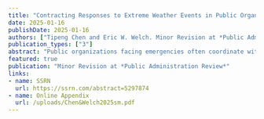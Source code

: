 ```yaml
---
title: "Contracting Responses to Extreme Weather Events in Public Organizations"
date: 2025-01-16
publishDate: 2025-01-16
authors: ["Tipeng Chen and Eric W. Welch. Minor Revision at *Public Administration Review*"]
publication_types: ["3"]
abstract: "Public organizations facing emergencies often coordinate with other local public and non-profit organizations for assistance and response. Yet we know little about the contractual relationships public organizations build with external organizations for emergency responses. Drawing from organizational theories, we explore three organizational factors behind public organization decisions to contract for responses to extreme weather events. Results from agency-level analysis using merged data from three national data sources show that higher levels of managerial uncertainty about extreme weather events are associated with lower contracting for immediate emergency responses, and very high levels of uncertainty are positively associated with contracting for long-term emergency planning. Additionally, greater reliance on contracting for daily services and receipt of dedicated financial resources for extreme weather events are associated with increased contracting for long-term planning. We connect our findings with the contracting and emergency management literatures and discuss limitations and practical implications."
featured: true
publication: "Minor Revision at *Public Administration Review*"
links: 
- name: SSRN
  url: https://ssrn.com/abstract=5297874 
- name: Online Appendix
  url: /uploads/Chen&Welch2025sm.pdf
---
```


